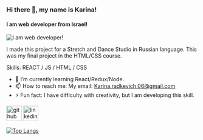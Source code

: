 ### Hi there 👋, my name is Karina!
#### I am web developer from Israel!
![I am web developer!](https://images.unsplash.com/photo-1517694712202-14dd9538aa97?q=80&w=2070&auto=format&fit=crop&ixlib=rb-4.0.3&ixid=M3wxMjA3fDB8MHxwaG90by1wYWdlfHx8fGVufDB8fHx8fA%3D%3D)

I made this project for a Stretch and Dance Studio in Russian language.
This was my final project in the HTML/CSS course. 

Skills: REACT / JS / HTML / CSS

- 🌱 I’m currently learning React/Redux/Node. 
- 📫 How to reach me: My email: Karina.radkevich.06@gmail.com 
- ⚡ Fun fact:  I have difficulty with creativity, but I am developing this skill. 


[<img src='https://cdn.jsdelivr.net/npm/simple-icons@3.0.1/icons/github.svg' alt='github' height='40'>](https://github.com/KarinaRadkevich)  [<img src='https://cdn.jsdelivr.net/npm/simple-icons@3.0.1/icons/linkedin.svg' alt='linkedin' height='40'>](https://www.linkedin.com/in/KarinaRadkevich/)  

[![Top Langs](https://github-readme-stats.vercel.app/api/top-langs/?username=KarinaRadkevich)](https://github.com/anuraghazra/github-readme-stats)

